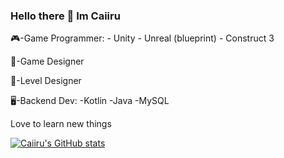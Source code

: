 ### Hello there 👋 Im Caiiru


🎮-Game Programmer:
    - Unity
    - Unreal (blueprint) 
    - Construct 3 

    
📒-Game Designer


🧩-Level Designer


🖥️-Backend Dev:
    -Kotlin
    -Java
    -MySQL


Love to learn new things

[![Caiiru's GitHub stats](https://github-readme-stats.vercel.app/api?username=caiiru&theme=dracula)](https://github.com/anuraghazra/github-readme-stats)
